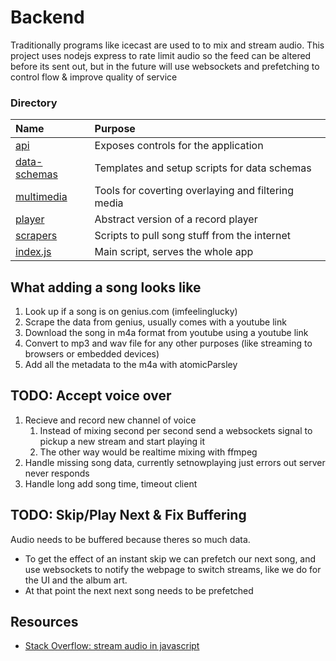 # Backend 
Traditionally programs like icecast are used to to mix and stream audio. This project uses nodejs express to rate limit audio so the feed can be altered before its sent out, but in the future will use websockets and prefetching to control flow & improve quality of service

### Directory
| Name                        | Purpose                              | 
| :--                         | :--                                  |
|[api](api)                   | Exposes controls for the application |
|[data-schemas](data-schemas) | Templates and setup scripts for data schemas       |
|[multimedia](multimedia)     | Tools for coverting overlaying and filtering media |
|[player](player)             | Abstract version of a record player                |  
|[scrapers](scrapers)         | Scripts to pull song stuff from the internet       |
|[index.js](index.js)         | Main script, serves the whole app    |

## What adding a song looks like
1. Look up if a song is on genius.com (imfeelinglucky)
2. Scrape the data from genius, usually comes with a youtube link
3. Download the song in m4a format from youtube using a youtube link
4. Convert to mp3 and wav file for any other purposes (like streaming to browsers or embedded devices)
5. Add all the metadata to the m4a with atomicParsley

## TODO: Accept voice over
1. Recieve and record new channel of voice
    1. Instead of mixing second per second send a websockets signal to pickup a new stream and start playing it  
    2. The other way would be realtime mixing with ffmpeg
2. Handle missing song data, currently setnowplaying just errors out server never responds
3. Handle long add song time, timeout client

## TODO: Skip/Play Next & Fix Buffering 
Audio needs to be buffered because theres so much data.
- To get the effect of an instant skip we can prefetch our next song, and use websockets to notify the webpage to switch streams, like we do for the UI and the album art.
- At that point the next next song needs to be prefetched


## Resources
- [Stack Overflow: stream audio in javascript](https://stackoverflow.com/questions/74751390/what-is-the-best-way-to-stream-audio-to-the-browser-chunk-by-chunk-with-javacr)

